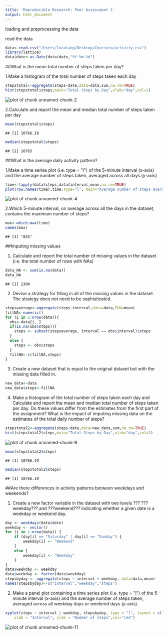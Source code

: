 ```yaml
---
title: 'Reproducible Research: Peer Assessment 1'
output: html_document
---
```



loading and preprocessing the data

read the data

```r
data<-read.csv("/Users/lucatang/Desktop/Coursera/activity.csv")
library(lattice)
data$date<-as.Date(data$date,"%Y-%m-%d")
```

##What is the mean total number of steps taken per day?

1.Make a histogram of the total number of steps taken each day


```r
stepstotal<-aggregate(steps~date,data=data,sum,na.rm=TRUE)
hist(stepstotal$steps,main="Total Steps by Day",xlab="day",col=1)
```

![plot of chunk unnamed-chunk-2](figure/unnamed-chunk-2-1.png) 

2.Calculate and report the mean and median total number of steps taken per day


```r
mean(stepstotal$steps)
```

```
## [1] 10766.19
```

```r
median(stepstotal$steps)
```

```
## [1] 10765
```

##What is the average daily activity pattern?

1.Make a time series plot (i.e. type = "l") of the 5-minute interval (x-axis) and the average number of steps taken, averaged across all days (y-axis)


```r
time<-tapply(data$steps,data$interval,mean,na.rm=TRUE)
plot(row.names(time),time,type="l", main="Average number of steps averaged over all days", xlab="Interval", ylab="Average number of steps")
```

![plot of chunk unnamed-chunk-4](figure/unnamed-chunk-4-1.png) 

2.Which 5-minute interval, on average across all the days in the dataset, contains the maximum number of steps?


```r
max<-which.max(time)
names(max)
```

```
## [1] "835"
```

##Imputing missing values

1. Calculate and report the total number of missing values in the dataset (i.e. the total number of rows with NAs)


```r
data_NA <- sum(is.na(data))
data_NA
```

```
## [1] 2304
```
2. Devise a strategy for filling in all of the missing values in the dataset. The strategy does not need to be sophisticated.


```r
stepsaverage<-aggregate(steps~interval,data=data,FUN=mean)
fillNA<-numeric()
for (i in 1:nrow(data)){
  obs<-data[i, ]
  if(is.na(obs$steps)){
    steps <- subset(stepsaverage, interval == obs$interval)$steps
  }
  else {
    steps <- obs$steps
  }
  fillNA<-c(fillNA,steps)
}
```

3. Create a new dataset that is equal to the original dataset but with the missing data filled in.


```r
new_data<-data
new_data$steps<-fillNA
```

4. Make a histogram of the total number of steps taken each day and Calculate and report the mean and median total number of steps taken per day. Do these values differ from the estimates from the first part of the assignment? What is the impact of imputing missing data on the estimates of the total daily number of steps?


```r
stepstotal2<-aggregate(steps~date,data=new_data,sum,na.rm=TRUE)
hist(stepstotal2$steps,main="Total Steps by Day",xlab="day",col=1)
```

![plot of chunk unnamed-chunk-9](figure/unnamed-chunk-9-1.png) 

```r
mean(stepstotal2$steps)
```

```
## [1] 10766.19
```

```r
median(stepstotal2$steps)
```

```
## [1] 10766.19
```

##Are there differences in activity patterns between weekdays and weekends?

1. Create a new factor variable in the dataset with two levels ??? ???weekday??? and ???weekend??? indicating whether a given date is a weekday or weekend day.


```r
day <- weekdays(data$date)
weekday <- vector()
for (i in 1:nrow(data)) {
    if (day[i] == "Saturday" | day[i] == "Sunday") {
        weekday[i] <- "Weekend"
    } 
    else {
        weekday[i] <- "Weekday"
    }
}
data$weekday <- weekday
data$weekday <- factor(data$weekday)
stepsbyday <- aggregate(steps ~ interval + weekday, data=data,mean)
names(stepsbyday)<-c("interval","weekday","steps")
```

2. Make a panel plot containing a time series plot (i.e. type = "l") of the 5-minute interval (x-axis) and the average number of steps taken, averaged across all weekday days or weekend days (y-axis). 


```r
xyplot(steps ~ interval | weekday, stepsbyday, type = "l", layout = c(1, 2), 
    xlab = "Interval", ylab = "Number of steps",col="red")
```

![plot of chunk unnamed-chunk-11](figure/unnamed-chunk-11-1.png) 
